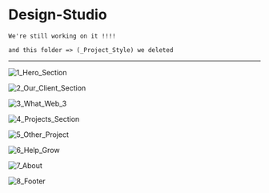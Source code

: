 # Design-Studio

```
We're still working on it !!!!

and this folder => (_Project_Style) we deleted 
```

----

![1_Hero_Section](https://github.com/barmajli2/Design-Studio/assets/162905905/82d79133-4761-4568-b311-ba55e09146ff)

![2_Our_Client_Section](https://github.com/barmajli2/Design-Studio/assets/162905905/854af7d7-874f-4431-ad52-14aee72f7073)

![3_What_Web_3](https://github.com/barmajli2/Design-Studio/assets/162905905/1aad267d-a4de-4b11-bfcb-87f2d27c7f69)

![4_Projects_Section](https://github.com/barmajli2/Design-Studio/assets/162905905/e381edd8-1d4e-4b16-9a74-eab57b6193f0)

![5_Other_Project](https://github.com/barmajli2/Design-Studio/assets/162905905/b94ec176-4a61-42ad-aa62-8adc6bc42a6d)

![6_Help_Grow](https://github.com/barmajli2/Design-Studio/assets/162905905/a2b94b68-fb83-4bc6-8957-b902b53e6b0c)

![7_About](https://github.com/barmajli2/Design-Studio/assets/162905905/0c12f35e-0821-4914-afb4-0579d3f99361)

![8_Footer](https://github.com/barmajli2/Design-Studio/assets/162905905/be1a6464-86c9-4ff0-abbe-8e0d386723ec)







